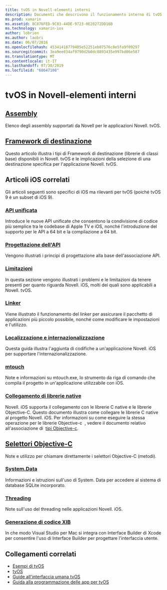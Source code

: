 ```yaml
---
title: tvOS in Novell-elementi interni
description: Documenti che descrivono il funzionamento interno di tvOS in Novell, basato su Novell. iOS. Il contenuto del collegamento illustra gli assembly, i Framework di destinazione e i concetti relativi a iOS correlati.
ms.prod: xamarin
ms.assetid: 8C076FED-9C03-44DE-9723-0E20272DD16B
ms.technology: xamarin-ios
author: lobrien
ms.author: laobri
ms.date: 06/07/2016
ms.openlocfilehash: 45341418779405e52251eb07576c8e5fa9f09297
ms.sourcegitcommit: 3ea9ee034af9790d2b0dc0893435e997bd06e587
ms.translationtype: MT
ms.contentlocale: it-IT
ms.lasthandoff: 07/30/2019
ms.locfileid: "68647108"
---
```

# <a name="tvos-in-xamarin-internals"></a>tvOS in Novell-elementi interni 

## <a name="assembliesiostvosinternalsassembliesmd"></a>[Assembly](~/ios/tvos/internals/assemblies.md)

Elenco degli assembly supportati da Novell per le applicazioni Novell. tvOS.

## <a name="target-frameworksiostvosinternalsframeworksmd"></a>[Framework di destinazione](~/ios/tvos/internals/frameworks.md)

Questo articolo illustra i tipi di Framework di destinazione (librerie di classi base) disponibili in Novell. tvOS e le implicazioni della selezione di una destinazione specifica per l'applicazione Novell. tvOS.

## <a name="related-ios-articles"></a>Articoli iOS correlati

Gli articoli seguenti sono specifici di iOS ma rilevanti per tvOS (poiché tvOS 9 è un subset di iOS 9).

### <a name="unified-apicross-platformmaciosunifiedindexmd"></a>[API unificata](~/cross-platform/macios/unified/index.md)

Introduce le nuove API unificate che consentono la condivisione di codice più semplice tra le codebase di Apple TV e iOS, nonché l'introduzione del supporto per le API a 64 bit e la compilazione a 64 bit.  

### <a name="api-designiosinternalsapi-designindexmd"></a>[Progettazione dell'API](~/ios/internals/api-design/index.md)

Vengono illustrati i principi di progettazione alla base dell'associazione API.

### <a name="limitationsiosinternalslimitationsmd"></a>[Limitazioni](~/ios/internals/limitations.md)

In questa sezione vengono illustrati i problemi e le limitazioni da tenere presenti per quanto riguarda Novell. iOS, molti dei quali sono applicabili a Novell. tvOS.

### <a name="linkeriosdeploy-testlinkermd"></a>[Linker](~/ios/deploy-test/linker.md)

Viene illustrato il funzionamento del linker per assicurare il pacchetto di applicazioni più piccolo possibile, nonché come modificare le impostazioni e l'utilizzo.

### <a name="localization-and-internationalizationiosapp-fundamentalslocalizationindexmd"></a>[Localizzazione e internazionalizzazione](~/ios/app-fundamentals/localization/index.md)

Questa guida illustra l'aggiunta di codifiche a un'applicazione Novell. iOS per supportare l'internazionalizzazione.

### <a name="mtouchiosdeploy-testmtouchmd"></a>[mtouch](~/ios/deploy-test/mtouch.md)

Note e informazioni su mtouch.exe, lo strumento da riga di comando che compila il progetto in un'applicazione utilizzabile con iOS.

### <a name="linking-native-librariesiosplatformnative-interopmd"></a>[Collegamento di librerie native](~/ios/platform/native-interop.md)

Novell. iOS supporta il collegamento con le librerie C native e le librerie Objective-C. Questo documento illustra come collegare le librerie C native al progetto Novell. iOS. Per informazioni su come eseguire la stessa operazione per le librerie Objective-c&nbsp; , vedere il documento relativo all'associazione di&nbsp; [tipi Objective-c](~/ios/platform/binding-objective-c/index.md).

## <a name="objective-c-selectorsiosinternalsobjective-c-selectorsmd"></a>[Selettori Objective-C](~/ios/internals/objective-c-selectors.md)

Note e utilizzo per chiamare direttamente i selettori Objective-C (metodi).

### <a name="systemdataiosdata-cloudsystemdatamd"></a>[System.Data](~/ios/data-cloud/system.data.md)

Informazioni e istruzioni sull'uso di System. Data per accedere al sistema di database SQLite incorporato.

### <a name="threadingiosapp-fundamentalsthreadingmd"></a>[Threading](~/ios/app-fundamentals/threading.md)

Note sull'uso del threading nelle applicazioni Novell. iOS.

### <a name="xib-code-generationiosinternalsxib-code-generationmd"></a>[Generazione di codice XIB](~/ios/internals/xib-code-generation.md)

In che modo Visual Studio per Mac si integra con Interface Builder di Xcode per consentire l'uso di Interface Builder per progettare l'interfaccia utente.

## <a name="related-links"></a>Collegamenti correlati

- [Esempi di tvOS](https://docs.microsoft.com/samples/browse/?products=xamarin&term=Xamarin.iOS+tvOS)
- [tvOS](https://developer.apple.com/tvos/)
- [Guide all'interfaccia umana tvOS](https://developer.apple.com/tvos/human-interface-guidelines/)
- [Guida alla programmazione delle app per tvOS](https://developer.apple.com/library/prerelease/tvos/documentation/General/Conceptual/AppleTV_PG/)
